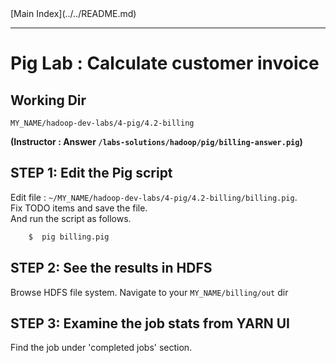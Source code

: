 <link rel='stylesheet' href='../../assets/css/main.css'/>
[Main Index](../../README.md)

-----

# Pig Lab : Calculate customer invoice

## Working Dir
`MY_NAME/hadoop-dev-labs/4-pig/4.2-billing`

**(Instructor : Answer  `/labs-solutions/hadoop/pig/billing-answer.pig`)**


## STEP 1:  Edit the Pig script 
Edit file :    `~/MY_NAME/hadoop-dev-labs/4-pig/4.2-billing/billing.pig`.  
Fix TODO items and save the file.   
And run the script as follows.

```bash
    $  pig billing.pig
```



## STEP 2: See the results in HDFS
Browse HDFS file system.  Navigate to your `MY_NAME/billing/out` dir


## STEP 3: Examine the job stats from YARN UI
Find the job under 'completed jobs' section.   
